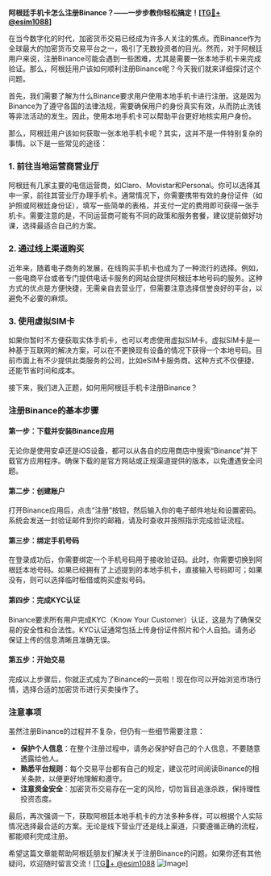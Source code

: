 **阿根廷手机卡怎么注册Binance？——一步步教你轻松搞定！[[TG💪+ @esim1088](https://t.me/s/esim1088)]**

在当今数字化的时代，加密货币交易已经成为许多人关注的焦点。而Binance作为全球最大的加密货币交易平台之一，吸引了无数投资者的目光。然而，对于阿根廷用户来说，注册Binance可能会遇到一些困难，尤其是需要一张本地手机卡来完成验证。那么，阿根廷用户该如何顺利注册Binance呢？今天我们就来详细探讨这个问题。

首先，我们需要了解为什么Binance要求用户使用本地手机卡进行注册。这是因为Binance为了遵守各国的法律法规，需要确保用户的身份真实有效，从而防止洗钱等非法活动的发生。因此，使用本地手机卡可以帮助平台更好地核实用户身份。

那么，阿根廷用户该如何获取一张本地手机卡呢？其实，这并不是一件特别复杂的事情。以下是一些常见的途径：

### 1. **前往当地运营商营业厅**
阿根廷有几家主要的电信运营商，如Claro、Movistar和Personal。你可以选择其中一家，前往其营业厅办理手机卡。通常情况下，你需要携带有效的身份证件（如护照或阿根廷身份证），填写一些简单的表格，并支付一定的费用即可获得一张手机卡。需要注意的是，不同运营商可能有不同的政策和服务套餐，建议提前做好功课，选择最适合自己的方案。

### 2. **通过线上渠道购买**
近年来，随着电子商务的发展，在线购买手机卡也成为了一种流行的选择。例如，一些电商平台或者专门提供电话卡服务的网站会提供阿根廷本地号码的服务。这种方式的优点是方便快捷，无需亲自去营业厅，但需要注意选择信誉良好的平台，以避免不必要的麻烦。

### 3. **使用虚拟SIM卡**
如果你暂时不方便获取实体手机卡，也可以考虑使用虚拟SIM卡。虚拟SIM卡是一种基于互联网的解决方案，可以在不更换现有设备的情况下获得一个本地号码。目前市面上有不少提供此类服务的公司，比如eSIM卡服务商。这种方式不仅便捷，还能节省时间和成本。

接下来，我们进入正题，如何用阿根廷手机卡注册Binance？

### 注册Binance的基本步骤

#### 第一步：下载并安装Binance应用
无论你是使用安卓还是iOS设备，都可以从各自的应用商店中搜索“Binance”并下载官方应用程序。确保下载的是官方网站或正规渠道提供的版本，以免遭遇安全问题。

#### 第二步：创建账户
打开Binance应用后，点击“注册”按钮，然后输入你的电子邮件地址和设置密码。系统会发送一封验证邮件到你的邮箱，请及时查收并按照指示完成验证流程。

#### 第三步：绑定手机号码
在登录成功后，你需要绑定一个手机号码用于接收验证码。此时，你需要切换到阿根廷本地号码。如果已经拥有了上述提到的本地手机卡，直接输入号码即可；如果没有，则可以选择临时租借或购买虚拟号码。

#### 第四步：完成KYC认证
Binance要求所有用户完成KYC（Know Your Customer）认证，这是为了确保交易的安全性和合法性。KYC认证通常包括上传身份证件照片和个人自拍。请务必保证上传的信息清晰且准确无误。

#### 第五步：开始交易
完成以上步骤后，你就正式成为了Binance的一员啦！现在你可以开始浏览市场行情，选择合适的加密货币进行买卖操作了。

### 注意事项

虽然注册Binance的过程并不复杂，但仍有一些细节需要注意：

- **保护个人信息**：在整个注册过程中，请务必保护好自己的个人信息，不要随意透露给他人。
- **熟悉平台规则**：每个交易平台都有自己的规定，建议花时间阅读Binance的相关条款，以便更好地理解和遵守。
- **注意资金安全**：加密货币交易存在一定的风险，切勿盲目追涨杀跌，保持理性投资态度。

最后，再次强调一下，获取阿根廷本地手机卡的方法多种多样，可以根据个人实际情况选择最合适的方案。无论是线下营业厅还是线上渠道，只要遵循正确的流程，都能顺利完成注册。

希望这篇文章能帮助阿根廷朋友们解决关于注册Binance的问题。如果你还有其他疑问，欢迎随时留言交流！[[TG💪+ @esim1088](https://t.me/s/esim1088) ![Image](https://i.postimg.cc/4NQfJmqS/Snipaste-2025-05-13-00-14-12.png)]